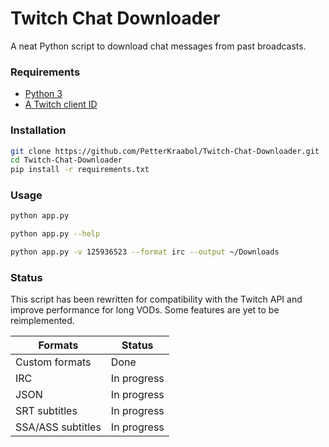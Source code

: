 # Twitch Chat Downloader

A neat Python script to download chat messages from past broadcasts.

### Requirements

* [Python 3](https://www.python.org/downloads/)
* [A Twitch client ID](https://dev.twitch.tv/dashboard/apps)

### Installation

```bash
git clone https://github.com/PetterKraabol/Twitch-Chat-Downloader.git
cd Twitch-Chat-Downloader
pip install -r requirements.txt
```

### Usage

```bash
python app.py
```

```bash
python app.py --help
```

```bash
python app.py -v 125936523 --format irc --output ~/Downloads
```

### Status

This script has been rewritten for compatibility with the Twitch API and improve performance for long VODs. Some features are yet to be reimplemented.

| Formats           | Status      |
| ----------------- | ----------- |
| Custom formats    | Done        |
| IRC               | In progress |
| JSON              | In progress |
| SRT subtitles     | In progress |
| SSA/ASS subtitles | In progress |
